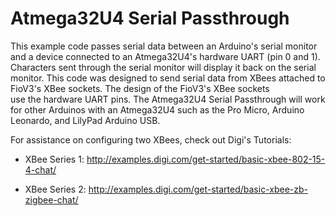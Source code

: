 # Atmega32U4 Serial Passthrough
This example code passes serial data between an Arduino's serial monitor
 and a device connected to an Atmega32U4's hardware UART (pin 0 and 1).
 Characters sent through the serial monitor will display it back on the
 serial monitor. This code was designed to send serial data from XBees 
 attached to FioV3's XBee sockets. The design of the FioV3's XBee sockets  
 use the hardware UART pins. The Atmega32U4 Serial Passthrough will work
 for other Arduinos with an Atmega32U4 such as the Pro Micro, Arduino 
 Leonardo, and LilyPad Arduino USB. 
 
 For assistance on configuring two XBees, check out Digi's Tutorials:
 
 - XBee Series 1: http://examples.digi.com/get-started/basic-xbee-802-15-4-chat/
 
 - XBee Series 2: http://examples.digi.com/get-started/basic-xbee-zb-zigbee-chat/
